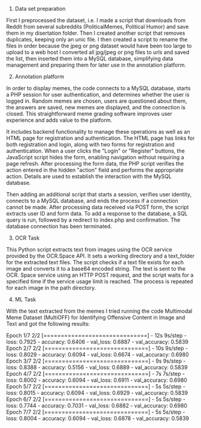 1. Data set preparation

First I preprocessed the dataset, i.e. I made a script that downloads from Reddit from several subreddits (PoliticalMemes, Political Humor) and save them 
in my disertation folder.
Then I created another script that removes duplicates, keeping only an unic file.
I then created a script to rename the files in order
because the jpeg or png dataset would have been too large to upload to a web host 
I converted all jpg/jpeg or png files to urls and saved the list, then inserted them into a MySQL database, 
simplifying data management and preparing them for later use in the annotation platform.

2. Annotation platform

In order to display memes, the code connects to a MySQL database, starts a PHP session for user authentication, and determines whether the user is logged in.
Random memes are chosen, users are questioned about them, the answers are saved, new memes are displayed, and the connection is closed. 
This straightforward meme grading software improves user experience and adds value to the platform.

It includes backend functionality to manage these operations as well as an HTML page for registration and authentication. 
The HTML page has links for both registration and login, along with two forms for registration and authentication. 
When a user clicks the "Login" or "Register" buttons, the JavaScript script hides the form, enabling navigation without requiring a page refresh. 
After processing the form data, the PHP script verifies the action entered in the hidden "action" field and performs the appropriate action. 
Details are used to establish the interaction with the MySQL database.

Then adding an additional script that starts a session, verifies user identity, connects to a MySQL database, and ends the process if a connection
cannot be made. After processing data received via POST form, the script extracts user ID and form data. To add a response to the database, a SQL query is run,
followed by a redirect to index.php and confirmation. The database connection has been terminated.

3. OCR Task

This Python script extracts text from images using the OCR service provided by the OCR.Space API. It sets a working directory and a text_folder for the
extracted text files. The script checks if a text file exists for each image and converts it to a base64 encoded string. The text is sent to the OCR.
Space service using an HTTP POST request, and the script waits for a specified time if the service usage limit is reached. 
The process is repeated for each image in the path directory.

4. ML Task

With the text extracted from the memes I tried running the code Multimodal Meme Dataset (MultiOFF) for Identifying Offensive Content in Image and Text and got the following results: 

Epoch 1/7
2/2 [==============================] - 12s 9s/step - loss: 0.7925 - accuracy: 0.6406 - val_loss: 0.6887 - val_accuracy: 0.5839
Epoch 2/7
2/2 [==============================] - 10s 9s/step - loss: 0.8029 - accuracy: 0.6094 - val_loss: 0.6674 - val_accuracy: 0.6980
Epoch 3/7
2/2 [==============================] - 9s 9s/step - loss: 0.8388 - accuracy: 0.5156 - val_loss: 0.6889 - val_accuracy: 0.5839
Epoch 4/7
2/2 [==============================] - 7s 7s/step - loss: 0.8002 - accuracy: 0.6094 - val_loss: 0.6911 - val_accuracy: 0.6980
Epoch 5/7
2/2 [==============================] - 5s 5s/step - loss: 0.8015 - accuracy: 0.6094 - val_loss: 0.6929 - val_accuracy: 0.5839
Epoch 6/7
2/2 [==============================] - 5s 5s/step - loss: 0.7744 - accuracy: 0.7031 - val_loss: 0.6882 - val_accuracy: 0.6980
Epoch 7/7
2/2 [==============================] - 5s 5s/step - loss: 0.8004 - accuracy: 0.6094 - val_loss: 0.6878 - val_accuracy: 0.5839
